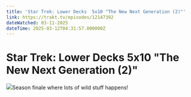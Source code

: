```yaml
---
title: 'Star Trek: Lower Decks  5x10 "The New Next Generation (2)"' 
link: https://trakt.tv/episodes/12147392
dateWatched: 03-11-2025
dateTime: 2025-03-12T04:31:57.000000Z
---
```

# Star Trek: Lower Decks  5x10 "The New Next Generation (2)"

![](https://walter-r2.trakt.tv/images/episodes/012/147/392/screenshots/thumb/fbccd26080.jpg)Season finale where lots of wild stuff happens!